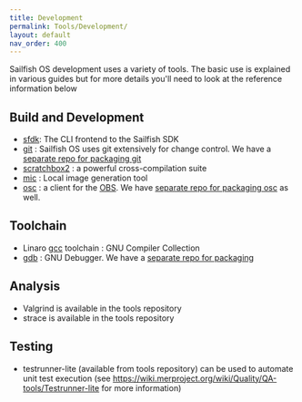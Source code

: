 ```yaml
---
title: Development
permalink: Tools/Development/
layout: default
nav_order: 400
---
```


Sailfish OS development uses a variety of tools. The basic use is explained in various guides but for more details you'll need to look at the reference information below

## Build and Development

  - [sfdk](/Develop/Apps/#sfdk-command-line-tool): The CLI frontend to the Sailfish SDK
  - [git](https://github.com/sailfishos-mirror/git/#readme) : Sailfish OS uses git extensively for change control. We have a [separate repo for packaging git](https://github.com/sailfishos/git)
  - [scratchbox2](/Reference/Toolchain/#scratchbox-2) : a powerful cross-compilation suite
  - [mic](https://github.com/sailfishos/mic/#readme) : Local image generation tool
  - [osc](https://github.com/sailfishos-mirror/osc/#readme) : a client for the [OBS](/Services/Development/Open_Build_Service). We have [separate repo for packaging osc](https://github.com/sailfishos/osc/) as well.

## Toolchain

  - Linaro [gcc](https://github.com/sailfishos/gcc) toolchain : GNU Compiler Collection
  - [gdb](https://github.com/sailfishos-mirror/gdb/#readme) : GNU Debugger. We have a [separate repo for packaging](https://github.com/sailfishos/gdb/)

## Analysis

  - Valgrind is available in the tools repository
  - strace is available in the tools repository

## Testing

  - testrunner-lite (available from tools repository) can be used to automate unit test execution (see <https://wiki.merproject.org/wiki/Quality/QA-tools/Testrunner-lite> for more information)
